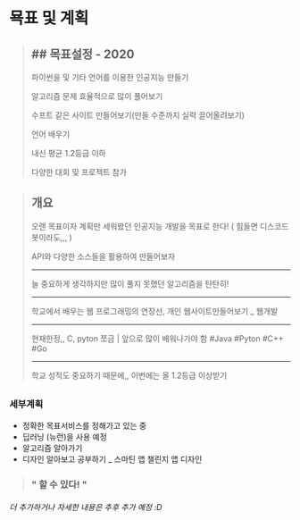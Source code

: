 # 묙표 및 계획

>## ## 목표설정 - 2020
>
>파이썬을 및 기타 언어를 이용한 인공지능 만들기
>
>알고리즘 문제 효율적으로 많이 풀어보기
>
>수프트 같은 사이트 만들어보기(만들 수준까지 실력 끌어올려보기)
>
>언어 배우기
>
>내신 평균 1.2등급 이하
>
>다양한 대회 및 프로젝트 참가



>## 개요
>
>오랜 목표이자 계획만 세워봤던 인공지능 개발을 목표로 한다! ( 힘들면 디스코드 봇이라도,,, )
>
>API와 다양한 소스들을 활용하여 만들어보자
>
>--------
>
>늘 중요하게 생각하지만 많이 풀지 못했던 알고리즘을 탄탄히!
>
>----
>
>학교에서 배우는 웹 프로그래밍의 연장선, 개인 웹사이트만들어보기 _ 웹개발
>
>---
>
>현재한정,, C, pyton 쪼금  | 앞으로 많이 배워나가야 함 #Java #Pyton #C++ #Go
>
>---
>
>학교 성적도 중요하기 때문에,, 이번에는 올 1.2등급 이상받기

## 

### 세부계획

* 정확한 목표서비스를 정해가고 있는 중
* 딥러닝 (뉴런)을 사용 예정
* 알고리즘 알아가기
* 디자인 알아보고 공부하기 _ 스마틴 앱 챌린지 앱 디자인





> ### " 할 수 있다! "




###### 더 추가하거나 자세한 내용은 추후 추가 예정 :D
















